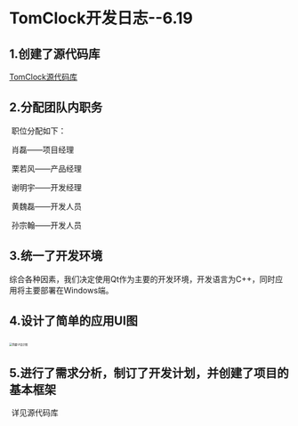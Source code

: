 # TomClock开发日志--6.19



## 1.创建了源代码库

[TomClock源代码库](https://github.com/MeoRinLime/TomClock)





## 2.分配团队内职务

​	职位分配如下：

​		肖磊——项目经理

​		栗若风——产品经理

​		谢明宇——开发经理

​		黄魏磊——开发人员

​		孙宗翰——开发人员





## 3.统一了开发环境

​	综合各种因素，我们决定使用Qt作为主要的开发环境，开发语言为C++，同时应用将主要部署在Windows端。





## 4.设计了简单的应用UI图

​	<img src="F:\TomClock\TeamFile\简要UI设计图.jpg" alt="简要UI设计图" style="zoom: 33%;" />





## 5.进行了需求分析，制订了开发计划，并创建了项目的基本框架

​	详见源代码库



## 

